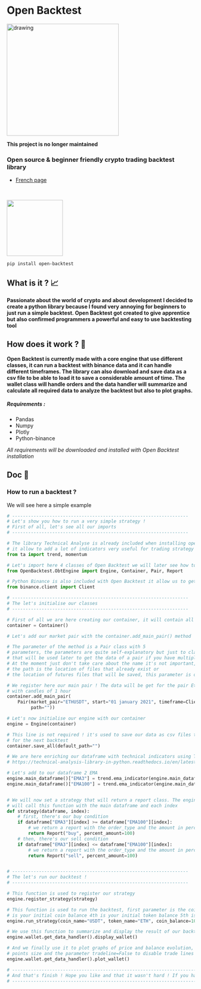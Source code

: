 # Open Backtest

<img src="https://cdn.discordapp.com/attachments/901790872033714216/901790945127841862/IMG_2895.JPG" alt="drawing" width="300"/>

**This project is no longer maintained**

### Open source & beginner friendly crypto trading backtest library
- [French page](https://github.com/Shaft-3796/OpenBacktest/blob/master/README-FRA.md)

<br>

<img src="https://static.pepy.tech/personalized-badge/open-backtest?period=total&units=international_system&left_color=black&right_color=blue&left_text=Downloads" width=150></img>
```
pip install open-backtest
```

## What is it ? 📈

**Passionate about the world of crypto and about development I decided to create a python library because I found very
 annoying for beginners to just run a simple backtest. Open Backtest got created to give apprentice but also confirmed 
 programmers a powerful and easy to use backtesting tool**

## How does it work ? 🔧

**Open Backtest is currently made with a core engine that use different classes, it can run a backtest with binance data
 and it can handle different timeframes. The library can also download and save data as a csv file to be able to load 
 it to save a considerable amount of time. The wallet class will handle orders and the data handler will summarize and 
 calculate all required data to analyze the backtest but also to plot graphs.**
 
 ##### Requirements :
 
 - Pandas
 - Numpy
 - Plotly
 - Python-binance
 
 *All requirements will be downloaded and installed with Open Backtest installation*
 
 ## Doc 📝

### How to run a backtest ?
We will see here a simple example

```python
# ------------------------------------------------------------------
# Let's show you how to run a very simple strategy !
# First of all, let's see all our imports
# ------------------------------------------------------------------

# The library Technical Analyse is already included when installing open backtest
# it allow to add a lot of indicators very useful for trading strategy
from ta import trend, momentum

# Let's import here 4 classes of Open Backtest we will later see how to use it
from OpenBacktest.ObtEngine import Engine, Container, Pair, Report

# Python Binance is also included with Open Backtest it allow us to get the market data
from binance.client import Client

# ------------------------------------------------------------------
# The let's initialise our classes
# ------------------------------------------------------------------

# First of all we are here creating our container, it will contain all of our market pairs
container = Container()

# Let's add our market pair with the container.add_main_pair() method

# The parameter of the method is a Pair class with 5
# parameters, the parameters are quite self-explanatory but just to clarify, name is just a recognizable name for you
# that will be used later to get the data of a pair if you have multiple dataframes but we will see it later !
# At the moment just don't take care about the name it's not important,
# the path is the location of files that already exist or
# the location of futures files that will be saved, this parameter is optional.

# We register here our main pair ! The data will be get for the pair Ethereum - Usdt from the 01 january 2021 to now
# with candles of 1 hour
container.add_main_pair(
    Pair(market_pair="ETHUSDT", start="01 january 2021", timeframe=Client.KLINE_INTERVAL_1HOUR, name="ETHUSDT",
         path=""))

# Let's now initialise our engine with our container
engine = Engine(container)

# This line is not required ! it's used to save our data as csv files to be able to just have to load it
# for the next backtest
container.save_all(default_path="")

# We are here enriching our dataframe with technical indicators using TA lib more information here
# https://technical-analysis-library-in-python.readthedocs.io/en/latest/

# Let's add to our dataframe 2 EMA
engine.main_dataframe()["EMA3"] = trend.ema_indicator(engine.main_dataframe()['close'], 3)
engine.main_dataframe()["EMA100"] = trend.ema_indicator(engine.main_dataframe()['close'], 100)


# We will now set a strategy that will return a report class. The engine
# will call this function with the main dataframe and each index
def strategy(dataframe, index):
    # first, there's our buy condition
    if dataframe["EMA3"][index] >= dataframe["EMA100"][index]:
        # we return a report with the order_type and the amount in percent of our coin wallet we want to buy
        return Report("buy", percent_amount=100)
    # then, there's our sell condition
    if dataframe["EMA3"][index] <= dataframe["EMA100"][index]:
        # we return a report with the order_type and the amount in percent of our token wallet we want to sell
        return Report("sell", percent_amount=100)


# ------------------------------------------------------------------
# The let's run our backtest !
# ------------------------------------------------------------------

# This function is used to register our strategy
engine.register_strategy(strategy)

# This function is used to run the backtest, first parameter is the coin name, second is the token name, third
# is your initial coin balance 4th is your initial token balance 5th is your taker fees in percent
engine.run_strategy(coin_name="USDT", token_name="ETH", coin_balance=1000, token_balance=0, taker=0.075)

# We use this function to summarize and display the result of our backtest
engine.wallet.get_data_handler().display_wallet()

# And we finally use it to plot graphs of price and balance evolution, you can use the parameter size=... to set the
# points size and the parameter tradeline=False to disable trade lines
engine.wallet.get_data_handler().plot_wallet()

# -----------------------------------------------------------------------------------------------------------------
# And that's finish ! Hope you like and that it wasn't hard ! If you have any question dm me on discord: Shaft#3796
# -----------------------------------------------------------------------------------------------------------------
```
